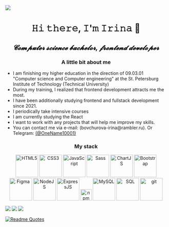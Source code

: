 ![](https://komarev.com/ghpvc/?username=Iri5)


<p>
  <h1 align='center'>𝙷𝚒 𝚝𝚑𝚎𝚛𝚎, 𝙸'𝚖 𝙸𝚛𝚒𝚗𝚊 👋</h1>
  <h2 align='center'><em>𝓒𝓸𝓶𝓹𝓾𝓽𝓮𝓻 𝓼𝓬𝓲𝓮𝓷𝓬𝓮 𝓫𝓪𝓬𝓱𝓮𝓵𝓸𝓻, 𝓯𝓻𝓸𝓷𝓽𝓮𝓷𝓭 𝓭𝓮𝓿𝓮𝓵𝓸𝓹𝓮𝓻</em></h2>
  <h3 align='center'>A little bit about me</h3>
  <ul>
    <li>I am finishing my higher education in the direction of 09.03.01 "Computer science and Computer engineering" at the St. Petersburg Institute of Technology (Technical University)</li>
    <li>During my training, I realized that frontend development attracts me the most.</li>
    <li>I have been additionally studying frontend and fullstack development since 2021.</li>
    <li>I periodically take intensive courses</li>
    <li>I am currently studying the React</li>
    <li>I want to work with any projects that will help me improve my skills.</li>
    <li>You can contact me via e-mail: (bovchurova-irina@rambler.ru). Or Telegram: <a href="https://t.me/OneName10001" target="_blank" rel="noopener">(@OneName10001)</a></li>
  </ul>
  <h3 align='center'>My stack</h3>
<div align='center'>
  <img height=70px title='HTML5' src="https://www.svgrepo.com/show/183637/html5.svg">
  <img height=70px title='CSS3' src="https://user-images.githubusercontent.com/32133198/189509182-19b0121b-fec8-47d7-a334-6a6cf2535ed7.png">
  <img height=70px title='JavaScript' src="https://fuzeservers.ru/wp-content/uploads/9/3/a/93a14a817aba78c219b6421198863989.png">
  <img height=70px title='Sass' src="https://web-creator.ru/technologies/sass.png">
  <img height=70px title='ChartJS' src="https://seeklogo.com/images/C/chart-js-logo-BB0E7C3308-seeklogo.com.png">
  <img height=70px title='Bootstrap' src="https://bajrangitech.com/wp-content/uploads/2022/06/btlogo-1.png">
  <img height=70px title='Figma' src="https://avatars.mds.yandex.net/i?id=854effcdea8e7631384f6ffdc62ae1e5506b0d88-12503309-images-thumbs&n=13">
  <img height=70px title='NodeJS' src="https://upload.wikimedia.org/wikipedia/commons/thumb/d/d9/Node.js_logo.svg/1180px-Node.js_logo.svg.png">
  <img height=70px title='ExpressJS' src="https://i2.wp.com/miro.medium.com/0*e4r6qOAEkAzLzFEN.png">
  <img height=35px title='npm' src="https://andrejgajdos.com/wp-content/uploads/2019/11/npm-logo-1024x400@2x.png">
  <img height=70px title='MySQL' src="https://losst.pro/wp-content/uploads/2016/12/MySQL.svg_.png">
  <img height=70px title='SQL' src="https://logos-download.com/wp-content/uploads/2023/02/Azure_SQL_Database_Logo-1544x2048.png">
  <img height=70px title='git' src="https://www.clouddynamicshk.com/wp-content/uploads/2014/03/git2.png">
</div>
</p>
 
![](https://github-profile-summary-cards.vercel.app/api/cards/profile-details?username=Iri5&theme=2077)
![](https://github-profile-summary-cards.vercel.app/api/cards/productive-time?username=Iri5&theme=2077)
![](http://github-profile-summary-cards.vercel.app/api/cards/most-commit-language?username=Iri5&theme=2077)


[![Readme Quotes](https://quotes-github-readme.vercel.app/api?type=horizontal&theme=dark)](https://github.com/piyushsuthar/github-readme-quotes)
<!--
**Iri5/Iri5** is a ✨ _special_ ✨ repository because its `README.md` (this file) appears on your GitHub profile.

Here are some ideas to get you started:

- 🔭 I’m currently working on ...
- 🌱 I’m currently learning ...
- 👯 I’m looking to collaborate on ...
- 🤔 I’m looking for help with ...
- 💬 Ask me about ...
- 📫 How to reach me: ...
- 😄 Pronouns: ...
- ⚡ Fun fact: ...
-->

